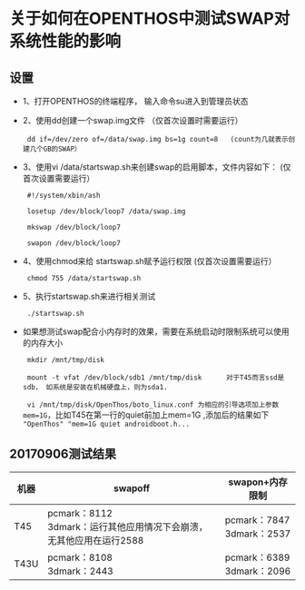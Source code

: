 # 关于如何在OPENTHOS中测试SWAP对系统性能的影响

## 设置
  - 1、打开OPENTHOS的终端程序， 输入命令su进入到管理员状态
  - 2、使用dd创建一个swap.img文件  （仅首次设置时需要运行）  
    
    ` dd if=/dev/zero of=/data/swap.img bs=1g count=8   (count为几就表示创建几个GB的SWAP）`

  - 3、使用vi /data/startswap.sh来创建swap的启用脚本，文件内容如下：  (仅首次设置需要运行）
  
    ` #!/system/xbin/ash`
    
    ` losetup /dev/block/loop7 /data/swap.img`
    
    ` mkswap /dev/block/loop7`
    
    ` swapon /dev/block/loop7`
      
  - 4、使用chmod来给 startswap.sh赋予运行权限  (仅首次设置需要运行）
  
    ` chmod 755 /data/startswap.sh`

  - 5、执行startswap.sh来进行相关测试
  
    ` ./startswap.sh`

  - 如果想测试swap配合小内存时的效果，需要在系统启动时限制系统可以使用的内存大小
  
    ` mkdir /mnt/tmp/disk`
    
    ` mount -t vfat /dev/block/sdb1 /mnt/tmp/disk      对于T45而言ssd是sdb， 如系统是安装在机械硬盘上，则为sda1.`
    
    ` vi /mnt/tmp/disk/OpenThos/boto_linux.conf 为相应的引导选项加上参数mem=1G`，比如T45在第一行的quiet前加上mem=1G ,添加后的结果如下
    `"OpenThos" "mem=1G quiet androidboot.h...`
  
  ## 20170906测试结果
  机器|swapoff|swapon+内存限制|
  ----|----|----|
  T45|pcmark：8112<br>3dmark：运行其他应用情况下会崩溃，无其他应用在运行2588|pcmark：7847<br>3dmark：2537|
  T43U|pcmark：8108<br>3dmark：2443|pcmark：6389<br>3dmark：2096|
